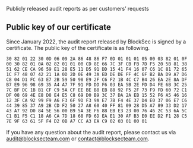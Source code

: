 Publicly released audit reports as per customers’ requests


## Public key of our certificate

Since January 2022, the audit report released by BlockSec is signed by a certificate. The public key of the certificate is as following.

```
30 82 01 22 30 0D 06 09 2A 86 48 86 F7 0D 01 01 01 05 00 03 82 01 0F 00 30 82 01 0A 02 82 01 01 00 CD 8E 66 7C 3F CB FB 7D F5 20 5B 81 38 51 62 CE CA 96 59 E1 28 E5 11 D5 91 DD 15 41 F4 16 07 C6 1C 81 72 65 1C F7 48 07 42 21 1A 0D 2D 0E 49 3A ED DE DE FF 4C 6F B2 BA D9 A7 D6 C8 04 D1 FC 63 E7 2B 59 50 98 E9 2F C6 F2 1B 4C C7 B4 26 EA 2E 8A DF B7 E9 96 98 69 35 A4 A7 7F 91 FD DD F6 03 EA 5B 2E FD D4 FE 6B 3C 25 7C BF DC 1B B1 CF C9 5A CF EE BE B8 EB 88 92 F5 2F 73 F9 FD 60 72 C1 DF 08 69 4E E8 D8 E4 E5 C8 69 D0 B9 3C 37 DA 2A EB 15 52 F6 A5 46 16 12 3F CA 92 99 F9 A6 F3 6F 9D F3 9A E7 7B F4 4E 37 D4 E0 37 06 E7 C6 44 39 85 37 A9 2B CD F2 50 27 A8 60 40 FF 81 09 28 D5 A7 89 33 D2 17 43 A7 92 D0 84 5E 56 00 B9 5A 3E F6 88 EB E3 23 00 76 46 2C 53 6A 5C C1 B1 F5 C1 18 A6 CA 7D 18 68 FD 6D EA E1 30 AF B3 E0 EE D2 F1 28 C5 7E 9F 63 61 5F F4 D2 0B A7 CC A3 EA C9 02 03 01 00 01
```

If you have any question about the audit report, please contact us via audit@blocksecteam.com or contact@blocksecteam.com.





